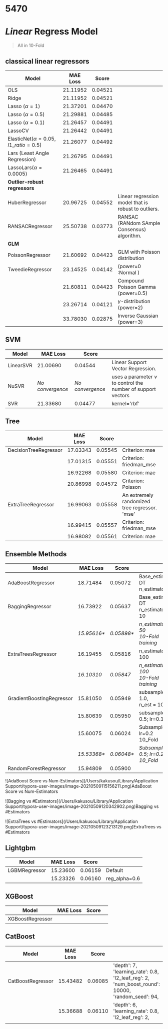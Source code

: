 # 5470
# *Linear* Regress Model

> All in 10-Fold

## classical linear regressors

| Model                                      | MAE Loss | Score   |                                                     |
| ------------------------------------------ | -------- | ------- | --------------------------------------------------- |
| OLS                                        | 21.11952 | 0.04521 |                                                     |
| Ridge                                      | 21.11952 | 0.04521 |                                                     |
| Lasso ($\alpha=1$)                         | 21.37201 | 0.04470 |                                                     |
| Lasso ($\alpha=0.5$)                       | 21.29881 | 0.04485 |                                                     |
| Lasso ($\alpha=0.1$)                       | 21.26457 | 0.04491 |                                                     |
| LassoCV                                    | 21.26442 | 0.04491 |                                                     |
| ElasticNet($\alpha=0.05$, $l1\_ratio=0.5$) | 21.26077 | 0.04492 |                                                     |
| Lars (Least Angle Regression)              | 21.26795 | 0.04491 |                                                     |
| LassoLars($\alpha=0.0005$)                 | 21.26465 | 0.04491 |                                                     |
| **Outlier-robust regressors**              |          |         |                                                     |
| HuberRegressor                             | 20.96725 | 0.04552 | Linear regression model that is robust to outliers. |
| RANSACRegressor                            | 25.50738 | 0.03773 | RANSAC (RANdom SAmple Consensus) algorithm.         |
| **GLM**                                    |          |         |                                                     |
| PoissonRegressor                           | 21.60692 | 0.04423 | GLM with Poisson distribution                       |
| TweedieRegressor                           | 23.14525 | 0.04142 | (power=0 :Normal )                                  |
|                                            | 21.60811 | 0.04423 | Compound Poisson Gamma (power=0.5)                  |
|                                            | 23.26714 | 0.04121 | $\gamma$-distribution (power=2)                     |
|                                            | 33.78030 | 0.02875 | Inverse Gaussian (power=3)                          |

## SVM

| Model     | MAE Loss         | Score            |                                                              |
| --------- | ---------------- | ---------------- | ------------------------------------------------------------ |
| LinearSVR | 21.00690         | 0.04544          | Linear Support Vector Regression.                            |
| NuSVR     | *No convergence* | *No convergence* | uses a parameter $\nu$ to control the number of support vectors |
| SVR       | 21.33680         | 0.04477          | kernel='rbf'                                                 |

## Tree

| Model                 | MAE Loss | Score   |                                                    |
| --------------------- | -------- | ------- | -------------------------------------------------- |
| DecisionTreeRegressor | 17.03343 | 0.05545 | Criterion: mse                                     |
|                       | 17.01315 | 0.05551 | Criterion: friedman_mse                            |
|                       | 16.92268 | 0.05580 | Criterion: mae                                     |
|                       | 20.86998 | 0.04572 | Criterion: Poisson                                 |
| ExtraTreeRegressor    | 16.99063 | 0.05558 | An extremely randomized tree regressor.<br />'mse' |
|                       | 16.99415 | 0.05557 | Criterion: friedman_mse                            |
|                       | 16.98082 | 0.05561 | Criterion: mae                                     |

## Ensemble Methods

| Model                     | MAE Loss     | Score       |                                           |
| ------------------------- | ------------ | ----------- | ----------------------------------------- |
| AdaBoostRegressor         | 18.71484     | 0.05072     | Base_estimator: DT<br />n_estimators: 8   |
| BaggingRegressor          | 16.73922     | 0.05637     | Base_estimator: DT<br />n_estimators: 10  |
|                           | *15.95616\** | *0.05898\** | *n_estimators: 50<br />10-Fold training*  |
| ExtraTreesRegressor       | 16.19455     | 0.05816     | n_estimators: 100                         |
|                           | *16.10310*   | *0.05847*   | *n_estimators: 100<br />10-Fold training* |
| GradientBoostingRegressor | 15.81050     | 0.05949     | subsample = 1.0,<br />n_est = 100         |
|                           | 15.80639     | 0.05950     | subsample = 0.5; lr=0.1                   |
|                           | 15.60075     | 0.06024     | Subsample = 1; lr=0.2<br />10_Fold        |
|                           | *15.53368\** | *0.06048\** | *Subsample = 0.5; lr=0.2<br />10_Fold*    |
| RandomForestRegressor     | 15.94809     | 0.05900     |                                           |

![AdaBoost Score vs Num-Estimators](/Users/kakusou/Library/Application Support/typora-user-images/image-20210509115156211.png)AdaBoost Score vs Num-Estimators

![Bagging vs #Estimators](/Users/kakusou/Library/Application Support/typora-user-images/image-20210509120342902.png)Bagging vs #Estimators

![ExtraTrees vs #Estimators](/Users/kakusou/Library/Application Support/typora-user-images/image-20210509123213129.png)ExtraTrees vs #Estimators

## Lightgbm

| Model         | MAE Loss | Score   |               |
| ------------- | -------- | ------- | ------------- |
| LGBMRegressor | 15.23600 | 0.06159 | Default       |
|               | 15.23326 | 0.06160 | reg_alpha=0.6 |

## XGBoost

| Model            | MAE Loss | Score |      |
| ---------------- | -------- | ----- | ---- |
| XGBoostRegressor |          |       |      |

## CatBoost

| Model             | MAE Loss | Score   |                                                              |
| ----------------- | -------- | ------- | ------------------------------------------------------------ |
| CatBoostRegressor | 15.43482 | 0.06085 | 'depth': 7, 'learning_rate': 0.8, 'l2_leaf_reg': 2, 'num_boost_round': 10000, 'random_seed': 94, |
|                   | 15.36688 | 0.06110 | 'depth': 6, 'learning_rate': 0.8, 'l2_leaf_reg': 2,          |
|                   |          |         |                                                              |

